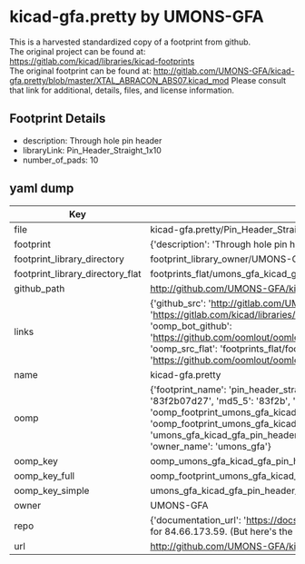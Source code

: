# kicad-gfa.pretty by UMONS-GFA  
This is a harvested standardized copy of a footprint from github.  
The original project can be found at:  
https://gitlab.com/kicad/libraries/kicad-footprints  
The original footprint can be found at:
http://gitlab.com/UMONS-GFA/kicad-gfa.pretty/blob/master/XTAL_ABRACON_ABS07.kicad_mod
Please consult that link for additional, details, files, and license information.  
## Footprint Details
* description: Through hole pin header  
* libraryLink: Pin_Header_Straight_1x10  
* number_of_pads: 10  
## yaml dump  
| Key | Value |  
| --- | --- |  
| file | kicad-gfa.pretty/Pin_Header_Straight_1x10.kicad_mod |  
| footprint | {'description': 'Through hole pin header', 'libraryLink': 'Pin_Header_Straight_1x10', 'number_of_pads': 10} |  
| footprint_library_directory | footprint_library_owner/UMONS-GFA_kicad-gfa.pretty |  
| footprint_library_directory_flat | footprints_flat/umons_gfa_kicad_gfa_pin_header_straight_1x10/working |  
| github_path | http://github.com/UMONS-GFA/kicad-gfa.pretty/blob/master/Pin_Header_Straight_1x10.kicad_mod |  
| links | {'github_src': 'http://gitlab.com/UMONS-GFA/kicad-gfa.pretty/blob/master/XTAL_ABRACON_ABS07.kicad_mod', 'github_src_repo': 'https://gitlab.com/kicad/libraries/kicad-footprints', 'oomp_bot': 'footprints/umons_gfa_kicad_gfa_pin_header_straight_1x10/working', 'oomp_bot_github': 'https://github.com/oomlout/oomlout_oomp_footprint_bot/tree/main/footprints/umons_gfa_kicad_gfa_pin_header_straight_1x10/working', 'oomp_src_flat': 'footprints_flat/footprints_flat/umons_gfa_kicad_gfa_pin_header_straight_1x10/working', 'oomp_src_flat_github': 'https://github.com/oomlout/oomlout_oomp_footprint_src/tree/main/footprints_flat/umons_gfa_kicad_gfa_pin_header_straight_1x10/working'} |  
| name | kicad-gfa.pretty |  
| oomp | {'footprint_name': 'pin_header_straight_1x10', 'library_name': 'kicad_gfa', 'md5': '83f2b07d277b0ceca0ee8bb5aaca09b1', 'md5_10': '83f2b07d27', 'md5_5': '83f2b', 'md5_6': '83f2b0', 'oomp_key': 'oomp_umons_gfa_kicad_gfa_pin_header_straight_1x10', 'oomp_key_extra': 'oomp_footprint_umons_gfa_kicad_gfa_pin_header_straight_1x10', 'oomp_key_full': 'oomp_footprint_umons_gfa_kicad_gfa_pin_header_straight_1x10_83f2b0', 'oomp_key_simple': 'umons_gfa_kicad_gfa_pin_header_straight_1x10', 'original_filename': 'kicad-gfa.pretty/Pin_Header_Straight_1x10.kicad_mod', 'owner_name': 'umons_gfa'} |  
| oomp_key | oomp_umons_gfa_kicad_gfa_pin_header_straight_1x10 |  
| oomp_key_full | oomp_footprint_umons_gfa_kicad_gfa_pin_header_straight_1x10 |  
| oomp_key_simple | umons_gfa_kicad_gfa_pin_header_straight_1x10 |  
| owner | UMONS-GFA |  
| repo | {'documentation_url': 'https://docs.github.com/rest/overview/resources-in-the-rest-api#rate-limiting', 'message': "API rate limit exceeded for 84.66.173.59. (But here's the good news: Authenticated requests get a higher rate limit. Check out the documentation for more details.)"} |  
| url | http://github.com/UMONS-GFA/kicad-gfa.pretty |  

